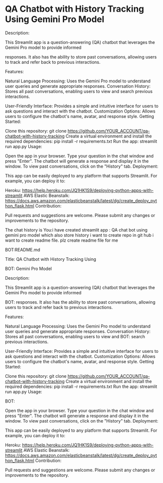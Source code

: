 # QA Chatbot with History Tracking Using Gemini Pro Model

Description:

This Streamlit app is a question-answering (QA) chatbot that leverages the Gemini Pro model to provide informed

responses. It also has the ability to store past conversations, allowing users to track and refer back to previous interactions.

Features:

Natural Language Processing: Uses the Gemini Pro model to understand user queries and generate appropriate responses.
Conversation History: Stores all past conversations, enabling users to view and
search previous interactions.

User-Friendly Interface: Provides a simple and intuitive interface for users to ask questions and interact with the chatbot.
Customization Options: Allows users to configure the chatbot's name, avatar, and response style.
Getting Started:

Clone this repository: git clone https://github.com/YOUR_ACCOUNT/qa-chatbot-with-history-tracking
Create a virtual environment and install the required dependencies: pip install -r requirements.txt
Run the app: streamlit run app.py
Usage:

Open the app in your browser.
Type your question in the chat window and press "Enter".
The chatbot will generate a response and display it in the window.
To view past conversations, click on the "History" tab.
Deployment:

This app can be easily deployed to any platform that supports Streamlit. For example, you can deploy it to:

Heroku: https://help.heroku.com/JQ1HK1S9/deploying-python-apps-with-streamlit
AWS Elastic Beanstalk: https://docs.aws.amazon.com/elasticbeanstalk/latest/dg/create_deploy_python_flask.html
Contribution:

Pull requests and suggestions are welcome. Please submit any changes or improvements to the repository.

The chat history is
You:i have created streamlit app : QA chat bot using gemini pro model which also store history i want to create repo in git hub i want to create readme file. plz create readme file for me

BOT:README.md

Title: QA Chatbot with History Tracking Using

BOT: Gemini Pro Model

Description:

This Streamlit app is a question-answering (QA) chatbot that leverages the Gemini Pro model to provide informed

BOT: responses. It also has the ability to store past conversations, allowing users to track and refer back to previous interactions.

Features:

Natural Language Processing: Uses the Gemini Pro model to understand user queries and generate appropriate responses.
Conversation History: Stores all past conversations, enabling users to view and
BOT: search previous interactions.

User-Friendly Interface: Provides a simple and intuitive interface for users to ask questions and interact with the chatbot.
Customization Options: Allows users to configure the chatbot's name, avatar, and response style.
Getting Started:

Clone this repository: git clone https://github.com/YOUR_ACCOUNT/qa-chatbot-with-history-tracking
Create a virtual environment and install the required dependencies: pip install -r requirements.txt
Run the app: streamlit run app.py
Usage:

BOT:

Open the app in your browser.
Type your question in the chat window and press "Enter".
The chatbot will generate a response and display it in the window.
To view past conversations, click on the "History" tab.
Deployment:

This app can be easily deployed to any platform that supports Streamlit. For example, you can deploy it to:

Heroku: https://help.heroku.com/JQ1HK1S9/deploying-python-apps-with-streamlit
AWS Elastic Beanstalk: https://docs.aws.amazon.com/elasticbeanstalk/latest/dg/create_deploy_python_flask.html
Contribution:

Pull requests and suggestions are welcome. Please submit any changes or improvements to the repository.
